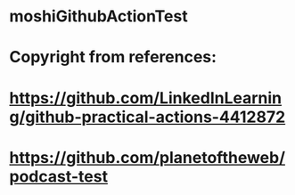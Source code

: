 # moshiGithubActionTest

# Copyright from references:
# https://github.com/LinkedInLearning/github-practical-actions-4412872
# https://github.com/planetoftheweb/podcast-test